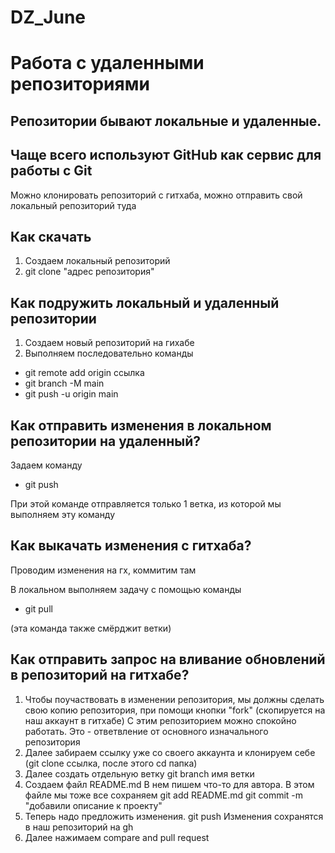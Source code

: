 # DZ_June
# Работа с удаленными репозиториями
## Репозитории бывают локальные и удаленные.
## Чаще всего используют GitHub как сервис для работы с Git
Можно клонировать репозиторий с гитхаба, можно отправить свой локальный репозиторий туда
## Как скачать
1) Создаем локальный репозиторий
2) git clone "адрес репозитория"
## Как подружить локальный и удаленный репозитории
1) Создаем новый репозиторий на гихабе
2) Выполняем последовательно команды 

* git remote add origin ссылка
* git branch -M main
* git push -u origin main

## Как отправить изменения в локальном репозитории на удаленный?
Задаем команду
* git push

При этой команде отправляется только 1 ветка, из которой мы выполняем эту команду

## Как выкачать изменения с гитхаба?
Проводим изменения на гх, коммитим там

В локальном выполняем задачу с помощью команды
* git pull

(эта команда также смёрджит ветки)

## Как отправить запрос на вливание обновлений в репозиторий на гитхабе?
1) Чтобы поучаствовать в изменении репозитория, мы должны сделать свою копию репозитория, при помощи кнопки "fork" (скопируется на наш аккаунт в гитхабе)
С этим репозиторием можно спокойно работать.
Это - ответвление от основного изначального репозитория
2) Далее забираем ссылку уже со своего аккаунта и клонируем себе (git clone ссылка, после этого cd папка)
3) Далее создать отдельную ветку git branch имя ветки
4) Создаем файл README.md
В нем пишем что-то для автора. В этом файле мы тоже все сохраняем 
git add README.md
git commit -m "добавили описание к проекту"
5) Теперь надо предложить изменения. git push
Изменения сохранятся в наш репозиторий на gh
6) Далее нажимаем compare and pull request

